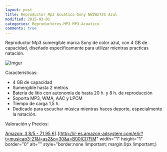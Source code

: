 ```yaml
---
layout: post
title: Reproductor Mp3 Acuático Sony NWZW273S Azul
modified: 2015-03-01
categories: Reproductores-MP3 MP3-Acuatico
comments: true
---
```


Reproductor Mp3 sumergible marca Sony de color azul, con 4 GB de capacidad, diseñado específicamente para utilizar mientras practicas natación.

![Imgur](http://i.imgur.com/Pk1rZH0.jpg?1 "Sony")

Características:

 - 4 GB de capacidad
 - Sumergible hasta 2 metros
 - Batería de litio con autonomía de hasta 20 h. y 8 h. de reproducción
 - Soporta MP3, WMA, AAC y LPCM
 - Tiempo de carga 1,5 h.
 - Dedicado para escuchar música mientras haces deporte, especialmente la natación.

Valoración y Precios:

[Amazon: 3,8/5 - 71,95 €](http://www.amazon.es/gp/product/B00ICI7FIM/ref=as_li_tf_tl?ie=UTF8&camp=3626&creative=24790&creativeASIN=B00ICI7FIM&linkCode=as2&tag=musicap3-21)[.](http://ir-es.amazon-adsystem.com/e/ir?t=musicap3-21&l=as2&o=30&a=B00ICI7FIM" width="1" height="1" border="0" alt="" style="border:none !important; margin:0px !important;)


